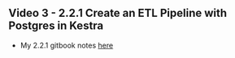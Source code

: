 ## Video 3 - 2.2.1 Create an ETL Pipeline with Postgres in Kestra

- My 2.2.1 gitbook notes [here](https://app.gitbook.com/o/1AUjC0vvNenJclQmed8K/s/xgPnpaRKCInTeWOYlVUE/~/changes/67/module-2/2.2-etl-pipelines-in-kestra-detailed-walkthrough/2.2.1-create-an-etl-pipeline-with-postgres-in-kestra)



